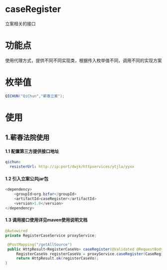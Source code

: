 # caseRegister

立案相关的接口



# 功能点

使用代理方式，提供不同不同实现类，根据传入枚举值不同，调用不同的实现方案



# 枚举值

```java
QICHUN("QiChun","蕲春立案");
```



# 使用

## 1.蕲春法院使用

#### 1.1 配置第三方提供接口地址

```yml
qichun:
  resisterUrl: http://ip:port/dwjk/httpservices/ytjla/yyxx
```

####	1.2 引入立案公共jar包

```java
<dependency>
    <groupId>org.bzfar</groupId>
    <artifactId>caseRegister</artifactId>
    <version>1.0</version>
</dependency>
```

####	1.3 调用接口使用详见maven使用说明文档

```java
@Autowired
private RegisterCaseService proxyService;

 @PostMapping("/getAllSource")
 public HttpResult<RegisterCaseVo> caseRegister(@Validated @RequestBody QiChunRegisterDto qiChunRegisterDto){
     RegisterCaseVo registerCaseVo = proxyService.caseRegister(CaseRegisterEnum.QICHUN.getCode(), qiChunRegisterDto);
     return HttpResult.ok(registerCaseVo);
}
```
